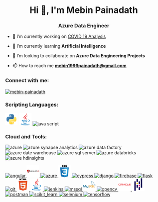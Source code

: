 <h1 align="center">Hi 👋, I'm Mebin Painadath</h1>
<h3 align="center">Azure Data Engineer</h3>

- 🔭 I’m currently working on [COVID 19 Analysis](https://github.com/Mebin-Painadath/COVID19-adf.git)

- 🌱 I’m currently learning **Artificial Intelligence**

- 👯 I’m looking to collaborate on **Azure Data Engineering Projects**

- 📫 How to reach me **mebin1996painadath@gmail.com**

<h3 align="left">Connect with me:</h3>
<p align="left">
<a href="https://linkedin.com/in/mebin-painadath" target="blank"><img align="center" src="https://raw.githubusercontent.com/rahuldkjain/github-profile-readme-generator/master/src/images/icons/Social/linked-in-alt.svg" alt="mebin-painadath" height="30" width="40" /></a>
</p>

<h3 align="left">Scripting Languages:</h3>
<p align="left">
    <a href="https://www.python.org" target="_blank" rel="noreferrer" style="text-decoration:none"> 
      <img src="https://raw.githubusercontent.com/devicons/devicon/master/icons/python/python-original.svg" alt="python" width="40" height="40"/> 
    </a>
    <a href="https://www.java.com" target="_blank" rel="noreferrer" style="text-decoration:none"> 
      <img src="https://raw.githubusercontent.com/devicons/devicon/master/icons/java/java-original.svg" alt="java" width="40" hight="40"/> 
    </a>
    <a href="https://developer.mozilla.org/en-US/docs/Web/JavaScript" target="_blank" rel="noreferrer" style="text-decoration:none"> 
      <img src="https://www.vectorlogo.zone/logos/javascript/javascript-icon.svg" alt="java script" width="40" height="40"/>
    </a>
</p>
    
<h3 align="left">Cloud and Tools:</h3>
<p align="left">
  <a href="https://learn.microsoft.com/en-us/azure/synapse-analytics/" target="_blank" rel="noreferrer" style="text-decoration:none"> 
    <img src="https://www.vectorlogo.zone/logos/microsoft_azure/microsoft_azure-icon.svg" alt="azure" width="40" height="40"/> 
  </a> 
  <a href="https://azure.microsoft.com/en-in/" target="_blank" rel="noreferrer" style="text-decoration:none"> 
    <img src="https://github.com/Mebin-Painadath/Mebin-Painadath/assets/79633170/3d70cf7e-d978-4863-8ddd-911e5d36bdbc" alt="azure synapse analytics" width="40" height="40"/> 
  </a> 
  <a href="https://learn.microsoft.com/en-us/azure/data-factory/" target="_blank" rel="noreferrer" style="text-decoration:none"> 
    <img src="https://github.com/Mebin-Painadath/Mebin-Painadath/assets/79633170/a1c889b4-5e3e-48cc-b21c-7cc1c0ed8ed1" alt="azure data factory" width="40" height="40"/> 
  </a> 
  <a href="https://azure.microsoft.com/en-in/resources/cloud-computing-dictionary/what-is-a-data-warehouse" target="_blank" rel="noreferrer" style="text-decoration:none"> 
    <img src="https://github.com/Mebin-Painadath/Mebin-Painadath/assets/79633170/87eee016-0c95-4033-8b83-715e94ad50f0" alt="azure date warehouse" width="40" height="40"/> 
  </a> 
  <a href="https://learn.microsoft.com/en-us/azure/azure-sql/?view=azuresql" target="_blank" rel="noreferrer" style="text-decoration:none"> 
    <img src="https://github.com/Mebin-Painadath/Mebin-Painadath/assets/79633170/6148306e-4882-4fee-b5fc-35a7788165bc" alt="azure sql server" width="60" height="40"/> 
  </a>
  <a href="https://learn.microsoft.com/en-us/azure/databricks/" target="_blank" rel="noreferrer" style="text-decoration:none"> 
    <img src="https://www.vectorlogo.zone/logos/databricks/databricks-icon.svg" alt="azure databricks" width="40" height="40"/> 
  </a>
  <a href="https://azure.microsoft.com/en-in/products/hdinsight" target="_blank" rel="noreferrer" style="text-decoration:none"> 
    <img src="https://github.com/Mebin-Painadath/Mebin-Painadath/assets/79633170/18a2c10f-9817-4054-bc73-e261dfb7b868" alt="azure hdinsights" width="40" height="40"/> 
  </a>
  
</p>



<p align="left"> 
  <a href="https://angular.io" target="_blank" rel="noreferrer"> 
   <img src="https://angular.io/assets/images/logos/angular/angular.svg" alt="angular" width="40" height="40"/> </a>
  <a href="https://docs.angularjs.org/guide" target="_blank" rel="noreferrer"> 
    <img src="https://raw.githubusercontent.com/devicons/devicon/master/icons/angularjs/angularjs-original-wordmark.svg" alt="angularjs" width="40" height="40"/> </a> 
  <a href="https://azure.microsoft.com/en-in/" target="_blank" rel="noreferrer"> 
    <img src="https://www.vectorlogo.zone/logos/microsoft_azure/microsoft_azure-icon.svg" alt="azure" width="40" height="40"/> </a> 
  <a href="https://www.w3schools.com/css/" target="_blank" rel="noreferrer"> 
    <img src="https://raw.githubusercontent.com/devicons/devicon/master/icons/css3/css3-original-wordmark.svg" alt="css3" width="40" height="40"/> </a> 
  <a href="https://www.cypress.io" target="_blank" rel="noreferrer"> 
    <img src="https://raw.githubusercontent.com/simple-icons/simple-icons/6e46ec1fc23b60c8fd0d2f2ff46db82e16dbd75f/icons/cypress.svg" alt="cypress" width="40" height="40"/> </a> 
  <a href="https://www.djangoproject.com/" target="_blank" rel="noreferrer"> 
    <img src="https://cdn.worldvectorlogo.com/logos/django.svg" alt="django" width="40" height="40"/> </a> 
  <a href="https://firebase.google.com/" target="_blank" rel="noreferrer"> 
    <img src="https://www.vectorlogo.zone/logos/firebase/firebase-icon.svg" alt="firebase" width="40" height="40"/> </a> 
  <a href="https://flask.palletsprojects.com/" target="_blank" rel="noreferrer"> 
    <img src="https://www.vectorlogo.zone/logos/pocoo_flask/pocoo_flask-icon.svg" alt="flask" width="40" height="40"/> </a> 
  <a href="https://git-scm.com/" target="_blank" rel="noreferrer"> 
    <img src="https://www.vectorlogo.zone/logos/git-scm/git-scm-icon.svg" alt="git" width="40" height="40"/> </a> 
  <a href="https://www.w3.org/html/" target="_blank" rel="noreferrer"> 
    <img src="https://raw.githubusercontent.com/devicons/devicon/master/icons/html5/html5-original-wordmark.svg" alt="html5" width="40" height="40"/> </a> 
  <a href="https://www.java.com" target="_blank" rel="noreferrer"> 
    <img src="https://raw.githubusercontent.com/devicons/devicon/master/icons/java/java-original.svg" alt="java" width="40" height="40"/> </a> 
  <a href="https://www.jenkins.io" target="_blank" rel="noreferrer"> 
    <img src="https://www.vectorlogo.zone/logos/jenkins/jenkins-icon.svg" alt="jenkins" width="40" height="40"/> </a> 
  <a href="https://www.microsoft.com/en-us/sql-server" target="_blank" rel="noreferrer"> 
    <img src="https://www.svgrepo.com/show/303229/microsoft-sql-server-logo.svg" alt="mssql" width="40" height="40"/> </a> 
  <a href="https://www.mysql.com/" target="_blank" rel="noreferrer"> 
    <img src="https://raw.githubusercontent.com/devicons/devicon/master/icons/mysql/mysql-original-wordmark.svg" alt="mysql" width="40" height="40"/> </a> 
  <a href="https://opencv.org/" target="_blank" rel="noreferrer"> 
    <img src="https://www.vectorlogo.zone/logos/opencv/opencv-icon.svg" alt="opencv" width="40" height="40"/> </a> 
  <a href="https://www.oracle.com/" target="_blank" rel="noreferrer"> 
    <img src="https://raw.githubusercontent.com/devicons/devicon/master/icons/oracle/oracle-original.svg" alt="oracle" width="40" height="40"/> </a> 
  <a href="https://pandas.pydata.org/" target="_blank" rel="noreferrer"> 
    <img src="https://raw.githubusercontent.com/devicons/devicon/2ae2a900d2f041da66e950e4d48052658d850630/icons/pandas/pandas-original.svg" alt="pandas" width="40" height="40"/> </a> 
  <a href="https://postman.com" target="_blank" rel="noreferrer"> 
    <img src="https://www.vectorlogo.zone/logos/getpostman/getpostman-icon.svg" alt="postman" width="40" height="40"/> </a> 
  
  <a href="https://scikit-learn.org/" target="_blank" rel="noreferrer"> 
    <img src="https://upload.wikimedia.org/wikipedia/commons/0/05/Scikit_learn_logo_small.svg" alt="scikit_learn" width="40" height="40"/> </a> 
  <a href="https://www.selenium.dev" target="_blank" rel="noreferrer"> 
    <img src="https://raw.githubusercontent.com/detain/svg-logos/780f25886640cef088af994181646db2f6b1a3f8/svg/selenium-logo.svg" alt="selenium" width="40" height="40"/> </a> 
  <a href="https://www.tensorflow.org" target="_blank" rel="noreferrer"> 
    <img src="https://www.vectorlogo.zone/logos/tensorflow/tensorflow-icon.svg" alt="tensorflow" width="40" height="40"/> </a> </p>
